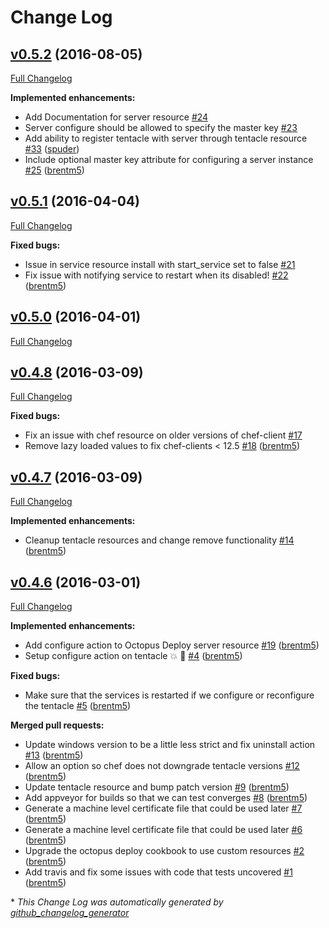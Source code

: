 # Change Log

## [v0.5.2](https://github.com/cvent/octopus-deploy-cookbook/tree/v0.5.2) (2016-08-05)
[Full Changelog](https://github.com/cvent/octopus-deploy-cookbook/compare/v0.5.1...v0.5.2)

**Implemented enhancements:**

- Add Documentation for server resource [\#24](https://github.com/cvent/octopus-deploy-cookbook/issues/24)
- Server configure should be allowed to specify the master key [\#23](https://github.com/cvent/octopus-deploy-cookbook/issues/23)
- Add ability to register tentacle with server through tentacle resource  [\#33](https://github.com/cvent/octopus-deploy-cookbook/pull/33) ([spuder](https://github.com/spuder))
- Include optional master key attribute for configuring a server instance [\#25](https://github.com/cvent/octopus-deploy-cookbook/pull/25) ([brentm5](https://github.com/brentm5))

## [v0.5.1](https://github.com/cvent/octopus-deploy-cookbook/tree/v0.5.1) (2016-04-04)
[Full Changelog](https://github.com/cvent/octopus-deploy-cookbook/compare/v0.5.0...v0.5.1)

**Fixed bugs:**

- Issue in service resource install with start\_service set to false [\#21](https://github.com/cvent/octopus-deploy-cookbook/issues/21)
- Fix issue with notifying service to restart when its disabled! [\#22](https://github.com/cvent/octopus-deploy-cookbook/pull/22) ([brentm5](https://github.com/brentm5))

## [v0.5.0](https://github.com/cvent/octopus-deploy-cookbook/tree/v0.5.0) (2016-04-01)
[Full Changelog](https://github.com/cvent/octopus-deploy-cookbook/compare/v0.4.8...v0.5.0)

## [v0.4.8](https://github.com/cvent/octopus-deploy-cookbook/tree/v0.4.8) (2016-03-09)
[Full Changelog](https://github.com/cvent/octopus-deploy-cookbook/compare/v0.4.7...v0.4.8)

**Fixed bugs:**

- Fix an issue with chef resource on older versions of chef-client [\#17](https://github.com/cvent/octopus-deploy-cookbook/issues/17)
- Remove lazy loaded values to fix chef-clients \< 12.5 [\#18](https://github.com/cvent/octopus-deploy-cookbook/pull/18) ([brentm5](https://github.com/brentm5))

## [v0.4.7](https://github.com/cvent/octopus-deploy-cookbook/tree/v0.4.7) (2016-03-09)
[Full Changelog](https://github.com/cvent/octopus-deploy-cookbook/compare/v0.4.6...v0.4.7)

**Implemented enhancements:**

- Cleanup tentacle resources and change remove functionality [\#14](https://github.com/cvent/octopus-deploy-cookbook/pull/14) ([brentm5](https://github.com/brentm5))

## [v0.4.6](https://github.com/cvent/octopus-deploy-cookbook/tree/v0.4.6) (2016-03-01)
[Full Changelog](https://github.com/cvent/octopus-deploy-cookbook/compare/v0.4.5...v0.4.6)

**Implemented enhancements:**

- Add configure action to Octopus Deploy server resource [\#19](https://github.com/cvent/octopus-deploy-cookbook/pull/19) ([brentm5](https://github.com/brentm5))
- Setup configure action on tentacle :boom: :metal: [\#4](https://github.com/cvent/octopus-deploy-cookbook/pull/4) ([brentm5](https://github.com/brentm5))

**Fixed bugs:**

- Make sure that the services is restarted if we configure or reconfigure the tentacle [\#5](https://github.com/cvent/octopus-deploy-cookbook/pull/5) ([brentm5](https://github.com/brentm5))

**Merged pull requests:**

- Update windows version to be a little less strict and fix uninstall action [\#13](https://github.com/cvent/octopus-deploy-cookbook/pull/13) ([brentm5](https://github.com/brentm5))
- Allow an option so chef does not downgrade tentacle versions [\#12](https://github.com/cvent/octopus-deploy-cookbook/pull/12) ([brentm5](https://github.com/brentm5))
- Update tentacle resource and bump patch version [\#9](https://github.com/cvent/octopus-deploy-cookbook/pull/9) ([brentm5](https://github.com/brentm5))
- Add appveyor for builds so that we can test converges [\#8](https://github.com/cvent/octopus-deploy-cookbook/pull/8) ([brentm5](https://github.com/brentm5))
- Generate a machine level certificate file that could be used later [\#7](https://github.com/cvent/octopus-deploy-cookbook/pull/7) ([brentm5](https://github.com/brentm5))
- Generate a machine level certificate file that could be used later [\#6](https://github.com/cvent/octopus-deploy-cookbook/pull/6) ([brentm5](https://github.com/brentm5))
- Upgrade the octopus deploy cookbook to use custom resources [\#2](https://github.com/cvent/octopus-deploy-cookbook/pull/2) ([brentm5](https://github.com/brentm5))
- Add travis and fix some issues with code that tests uncovered [\#1](https://github.com/cvent/octopus-deploy-cookbook/pull/1) ([brentm5](https://github.com/brentm5))



\* *This Change Log was automatically generated by [github_changelog_generator](https://github.com/skywinder/Github-Changelog-Generator)*